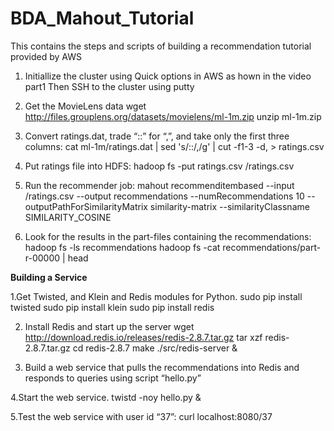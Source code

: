 # BDA_Mahout_Tutorial
This contains the steps and scripts of building a recommendation tutorial provided by AWS

1.  Initiallize the cluster using Quick options in AWS as hown in the video part1
  Then SSH to the cluster using putty

2.  Get the MovieLens data
    wget http://files.grouplens.org/datasets/movielens/ml-1m.zip
    unzip ml-1m.zip

3.  Convert ratings.dat, trade “::” for “,”, and take only the first three columns:
    cat ml-1m/ratings.dat | sed 's/::/,/g' | cut -f1-3 -d, > ratings.csv

4.  Put ratings file into HDFS:
    hadoop fs -put ratings.csv /ratings.csv

5.  Run the recommender job: 
    mahout recommenditembased --input /ratings.csv --output recommendations --numRecommendations 10 --outputPathForSimilarityMatrix similarity-matrix --similarityClassname       SIMILARITY_COSINE

6.  Look for the results in the part-files containing the recommendations:
    hadoop fs -ls recommendations
    hadoop fs -cat recommendations/part-r-00000 | head

**Building a Service**

1.Get Twisted, and Klein and Redis modules for Python.
  sudo pip install twisted
  sudo pip install klein
  sudo pip install redis

2. Install Redis and start up the server
   wget http://download.redis.io/releases/redis-2.8.7.tar.gz
   tar xzf redis-2.8.7.tar.gz
   cd redis-2.8.7
   make
   ./src/redis-server &
   
 3. Build a web service that pulls the recommendations into Redis and responds to queries using script “hello.py”
    
 4.Start the web service.
   twistd -noy hello.py &
 
 5.Test the web service with user id “37”:
   curl localhost:8080/37
 
